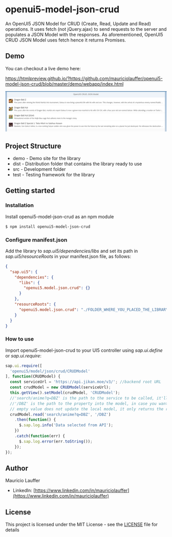 # openui5-model-json-crud
An OpenUI5 JSON Model for CRUD (Create, Read, Update and Read) operations. It uses fetch (not jQuery.ajax) to send requests to the server and populates a JSON Model with the responses.
As aforementioned, OpenUI5 CRUD JSON Model uses fetch hence it returns Promises.

## Demo
You can checkout a live demo here:

https://htmlpreview.github.io/?https://github.com/mauriciolauffer/openui5-model-json-crud/blob/master/demo/webapp/index.html

[<img src="openui5-model-json-crud.png">](https://raw.githubusercontent.com/mauriciolauffer/openui5-model-json-crud/master/openui5-model-json-crud.png)


## Project Structure
* demo - Demo site for the library
* dist - Distribution folder that contains the library ready to use
* src  - Development folder
* test - Testing framework for the library


## Getting started

### Installation
Install openui5-model-json-crud as an npm module
```sh
$ npm install openui5-model-json-crud
```

### Configure manifest.json
Add the library to *sap.ui5/dependencies/libs* and set its path in *sap.ui5/resourceRoots* in your manifest.json file, as follows:

```json
{
  "sap.ui5": {
    "dependencies": {
      "libs": {
        "openui5.model.json.crud": {}
      }
    },
    "resourceRoots": {
      "openui5.model.json.crud": "./FOLDER_WHERE_YOU_PLACED_THE_LIBRARY/openui5/model/json/crud/"
    }
  }
}
```

### How to use
Import openui5-model-json-crud to your UI5 controller using *sap.ui.define* or *sap.ui.require*:

```javascript
sap.ui.require([
  'openui5/model/json/crud/CRUDModel'
], function(CRUDModel) {
  const serviceUrl = 'https://api.jikan.moe/v3/'; //backend root URL
  const crudModel = new CRUDModel(serviceUrl);
  this.getView().setModel(crudModel, 'CRUDModel');
  //'search/anime?q=DBZ' is the path to the service to be called, it'll be concatenated to serviceUrl
  //'/DBZ' is the path to the property into the model, in case you want to updated the model with the response;
  // empty value does not update the local model, it only returns the response  
  crudModel.read('search/anime?q=DBZ', '/DBZ')
    .then(function() {
      $.sap.log.info('Data selected from API');
    })
    .catch(function(err) {
      $.sap.log.error(err.toString());
    });
});
```


## Author
Mauricio Lauffer
 - LinkedIn: [https://www.linkedin.com/in/mauriciolauffer](https://www.linkedin.com/in/mauriciolauffer)

## License
This project is licensed under the MIT License - see the [LICENSE](LICENSE) file for details

